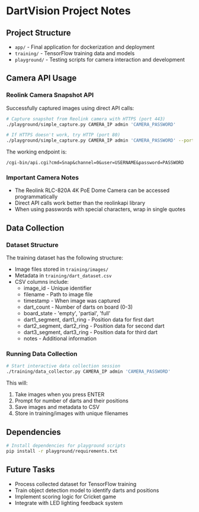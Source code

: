 # DartVision Project Notes

## Project Structure
- `app/` - Final application for dockerization and deployment
- `training/` - TensorFlow training data and models
- `playground/` - Testing scripts for camera interaction and development

## Camera API Usage

### Reolink Camera Snapshot API
Successfully captured images using direct API calls:

```bash
# Capture snapshot from Reolink camera with HTTPS (port 443)
./playground/simple_capture.py CAMERA_IP admin 'CAMERA_PASSWORD'

# If HTTPS doesn't work, try HTTP (port 80)
./playground/simple_capture.py CAMERA_IP admin 'CAMERA_PASSWORD' --port 80 --http
```

The working endpoint is:
```
/cgi-bin/api.cgi?cmd=Snap&channel=0&user=USERNAME&password=PASSWORD
```

### Important Camera Notes
- The Reolink RLC-820A 4K PoE Dome Camera can be accessed programmatically
- Direct API calls work better than the reolinkapi library
- When using passwords with special characters, wrap in single quotes

## Data Collection

### Dataset Structure
The training dataset has the following structure:
- Image files stored in `training/images/`
- Metadata in `training/dart_dataset.csv`
- CSV columns include:
  - image_id - Unique identifier
  - filename - Path to image file
  - timestamp - When image was captured
  - dart_count - Number of darts on board (0-3)
  - board_state - 'empty', 'partial', 'full'
  - dart1_segment, dart1_ring - Position data for first dart
  - dart2_segment, dart2_ring - Position data for second dart 
  - dart3_segment, dart3_ring - Position data for third dart
  - notes - Additional information

### Running Data Collection

```bash
# Start interactive data collection session
./training/data_collector.py CAMERA_IP admin 'CAMERA_PASSWORD'
```

This will:
1. Take images when you press ENTER
2. Prompt for number of darts and their positions
3. Save images and metadata to CSV
4. Store in training/images with unique filenames

## Dependencies
```bash
# Install dependencies for playground scripts
pip install -r playground/requirements.txt
```

## Future Tasks
- Process collected dataset for TensorFlow training
- Train object detection model to identify darts and positions
- Implement scoring logic for Cricket game
- Integrate with LED lighting feedback system